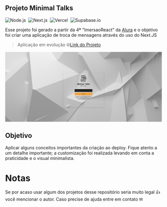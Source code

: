 
## Projeto Minimal Talks
![Node.js](https://img.shields.io/badge/-Node.js-05122A?style=flat&logo=node.js)&nbsp;
![Next.js](https://img.shields.io/badge/-Next.js-05122A?style=flat&logo=next.js)&nbsp;
![Vercel](https://img.shields.io/badge/-Vercel-05122A?style=flat&logo=Vercel)&nbsp;
![Supabase.io](https://img.shields.io/badge/-Supabase.io-05122A?style=flat&logo=Supabase)&nbsp;

Esse projeto foi gerado a partir da 4ª "ImersaoReact" da [Alura](www.alura.com.br) e o objetivo foi criar uma aplicação de troca de mensagens através do uso do Next.JS

> Aplicação em evolução 🌐[Link do Projeto](https://minimaltalks.vercel.app/)

![enter image description here](https://raw.githubusercontent.com/sergiodsiqueira/React/main/aluracord/pages/img/MinimalTalksLogin.png)


## Objetivo
Aplicar alguns conceitos importantes da criação ao deploy.
Fique atento a um detalhe importante; a customização foi realizada levando em conta a praticidade e o visual minimalista.

# Notas
Se por acaso usar algum dos projetos desse repositório seria muito legal 👍 você mencionar o autor.
Caso precise de ajuda entre em contato ✉

